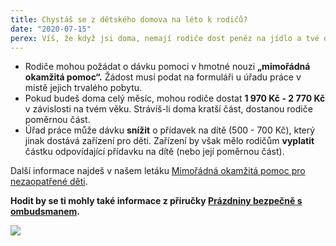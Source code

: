 ```yaml
---
title: Chystáš se z dětského domova na léto k rodičů?
date: "2020-07-15"
perex: Víš, že když jsi doma, nemají rodiče dost peněz na jídlo a tvé další potřeby?
---
```





- Rodiče mohou požádat o dávku pomoci v hmotné nouzi **„mimořádná okamžitá pomoc“.** Žádost musí podat na formuláři u úřadu práce v místě jejich trvalého pobytu. 
- Pokud budeš doma celý měsíc, mohou rodiče dostat **1 970 Kč - 2 770 Kč** v závislosti na tvém věku. Strávíš-li doma kratší část, dostanou rodiče poměrnou část. 
- Úřad práce může dávku **snížit** o přídavek na dítě (500 - 700 Kč), který jinak dostává zařízení pro děti. Zařízení by však mělo rodičům **vyplatit** částku odpovídající přídavku na dítě (nebo její poměrnou část). 



Další informace najdeš v našem letáku [Mimořádná okamžitá pomoc pro nezaopatřené děti](https://www.ochrance.cz/fileadmin/user_upload/Letaky/MOP-pro-deti.pdf).

**Hodit by se ti mohly také informace z příručky [Prázdniny bezpečně s ombudsmanem](https://www.ochrance.cz/fileadmin/user_upload/Letaky/Prazdniny-bezpecne.pdf).**

![](/media/11_penize_na_pobyt_doma.png.png) 


